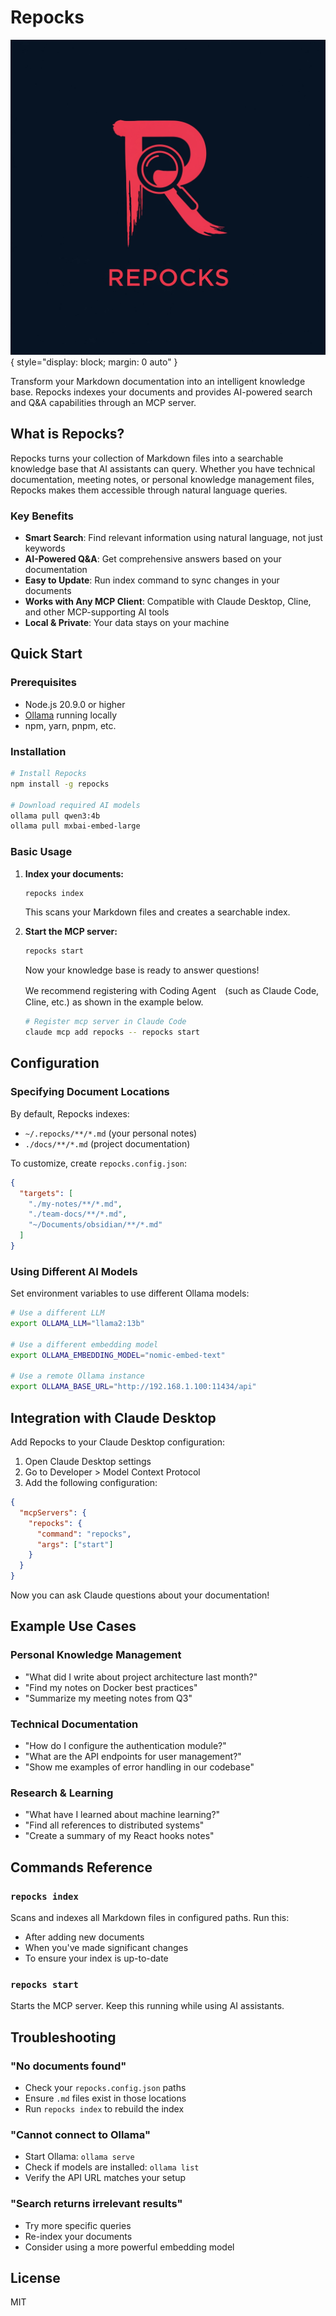 # Repocks

![Repocks](./logo.jpg){ style="display: block; margin: 0 auto" }

Transform your Markdown documentation into an intelligent knowledge base. Repocks indexes your documents and provides AI-powered search and Q&A capabilities through an MCP server.

## What is Repocks?

Repocks turns your collection of Markdown files into a searchable knowledge base that AI assistants can query. Whether you have technical documentation, meeting notes, or personal knowledge management files, Repocks makes them accessible through natural language queries.

### Key Benefits

- **Smart Search**: Find relevant information using natural language, not just keywords
- **AI-Powered Q&A**: Get comprehensive answers based on your documentation
- **Easy to Update**: Run index command to sync changes in your documents
- **Works with Any MCP Client**: Compatible with Claude Desktop, Cline, and other MCP-supporting AI tools
- **Local & Private**: Your data stays on your machine

## Quick Start

### Prerequisites

- Node.js 20.9.0 or higher
- [Ollama](https://ollama.ai/) running locally
- npm, yarn, pnpm, etc.

### Installation

```bash
# Install Repocks
npm install -g repocks

# Download required AI models
ollama pull qwen3:4b
ollama pull mxbai-embed-large
```

### Basic Usage

1. **Index your documents:**
   ```bash
   repocks index
   ```
   This scans your Markdown files and creates a searchable index.

2. **Start the MCP server:**
   ```bash
   repocks start
   ```
   Now your knowledge base is ready to answer questions!

   We recommend registering with Coding Agent　(such as Claude Code, Cline, etc.) as shown in the example below.

   ```bash
   # Register mcp server in Claude Code
   claude mcp add repocks -- repocks start
   ```

## Configuration

### Specifying Document Locations

By default, Repocks indexes:
- `~/.repocks/**/*.md` (your personal notes)
- `./docs/**/*.md` (project documentation)

To customize, create `repocks.config.json`:

```json
{
  "targets": [
    "./my-notes/**/*.md",
    "./team-docs/**/*.md",
    "~/Documents/obsidian/**/*.md"
  ]
}
```

### Using Different AI Models

Set environment variables to use different Ollama models:

```bash
# Use a different LLM
export OLLAMA_LLM="llama2:13b"

# Use a different embedding model
export OLLAMA_EMBEDDING_MODEL="nomic-embed-text"

# Use a remote Ollama instance
export OLLAMA_BASE_URL="http://192.168.1.100:11434/api"
```

## Integration with Claude Desktop

Add Repocks to your Claude Desktop configuration:

1. Open Claude Desktop settings
2. Go to Developer > Model Context Protocol
3. Add the following configuration:

```json
{
  "mcpServers": {
    "repocks": {
      "command": "repocks",
      "args": ["start"]
    }
  }
}
```

Now you can ask Claude questions about your documentation!

## Example Use Cases

### Personal Knowledge Management
- "What did I write about project architecture last month?"
- "Find my notes on Docker best practices"
- "Summarize my meeting notes from Q3"

### Technical Documentation
- "How do I configure the authentication module?"
- "What are the API endpoints for user management?"
- "Show me examples of error handling in our codebase"

### Research & Learning
- "What have I learned about machine learning?"
- "Find all references to distributed systems"
- "Create a summary of my React hooks notes"

## Commands Reference

### `repocks index`
Scans and indexes all Markdown files in configured paths. Run this:
- After adding new documents
- When you've made significant changes
- To ensure your index is up-to-date

### `repocks start`
Starts the MCP server. Keep this running while using AI assistants.

## Troubleshooting

### "No documents found"
- Check your `repocks.config.json` paths
- Ensure `.md` files exist in those locations
- Run `repocks index` to rebuild the index

### "Cannot connect to Ollama"
- Start Ollama: `ollama serve`
- Check if models are installed: `ollama list`
- Verify the API URL matches your setup

### "Search returns irrelevant results"
- Try more specific queries
- Re-index your documents
- Consider using a more powerful embedding model

## License

MIT
